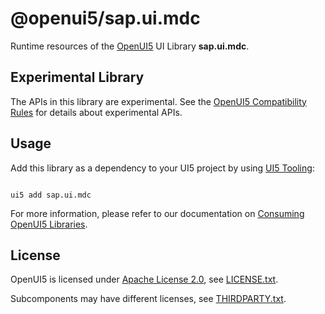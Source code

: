 # @openui5/sap.ui.mdc

Runtime resources of the [OpenUI5](https://github.com/SAP/openui5) UI Library **sap.ui.mdc**.




## Experimental Library

The APIs in this library are experimental. See the [OpenUI5 Compatibility Rules](https://sdk.openui5.org/topic/91f087396f4d1014b6dd926db0e91070) for details about experimental APIs.




## Usage

Add this library as a dependency to your UI5 project by using [UI5 Tooling](https://sap.github.io/ui5-tooling/):




```

ui5 add sap.ui.mdc
```




For more information, please refer to our documentation on [Consuming OpenUI5 Libraries](https://sap.github.io/ui5-tooling/pages/OpenUI5/).




## License

OpenUI5 is licensed under [Apache License 2.0](https://www.apache.org/licenses/LICENSE-2.0), see [LICENSE.txt](LICENSE.txt).

Subcomponents may have different licenses, see [THIRDPARTY.txt](THIRDPARTY.txt).